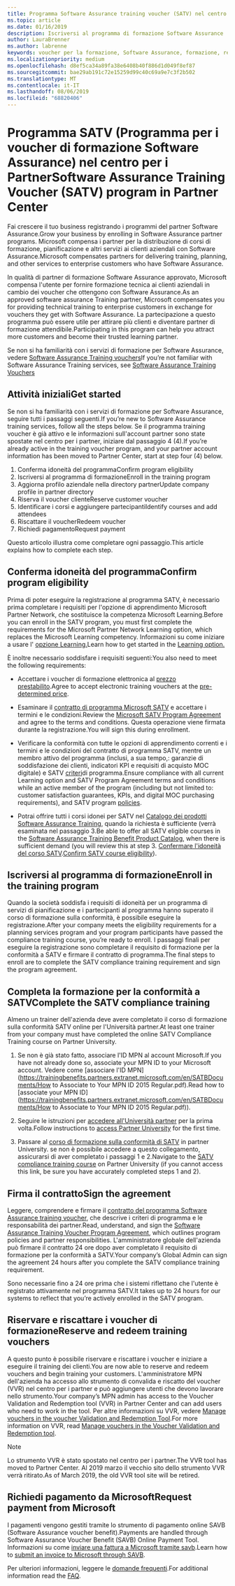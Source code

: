 ```yaml
---
title: Programma Software Assurance training voucher (SATV) nel centro per i partner | Centro per i partner
ms.topic: article
ms.date: 01/16/2019
description: Iscriversi al programma di formazione Software Assurance
author: LauraBrenner
ms.author: labrenne
keywords: voucher per la formazione, Software Assurance, formazione, registrazione in SATV, SATV
ms.localizationpriority: medium
ms.openlocfilehash: d8ef5ca34a89fa38e6408b40f886d1d049f8ef87
ms.sourcegitcommit: bae29ab191c72e15259d99c40c69a9e7c3f2b502
ms.translationtype: MT
ms.contentlocale: it-IT
ms.lasthandoff: 08/06/2019
ms.locfileid: "68820406"
---
```

# <a name="software-assurance-training-voucher-satv-program-in-partner-center"></a><span data-ttu-id="7a0e1-104">Programma SATV (Programma per i voucher di formazione Software Assurance) nel centro per i Partner</span><span class="sxs-lookup"><span data-stu-id="7a0e1-104">Software Assurance Training Voucher (SATV) program in Partner Center</span></span>

<span data-ttu-id="7a0e1-105">Fai crescere il tuo business registrando i programmi del partner Software Assurance.</span><span class="sxs-lookup"><span data-stu-id="7a0e1-105">Grow your business by enrolling in Software Assurance partner programs.</span></span> <span data-ttu-id="7a0e1-106">Microsoft compensa i partner per la distribuzione di corsi di formazione, pianificazione e altri servizi ai clienti aziendali con Software Assurance.</span><span class="sxs-lookup"><span data-stu-id="7a0e1-106">Microsoft compensates partners for delivering training, planning, and other services to enterprise customers who have Software Assurance.</span></span> 

<span data-ttu-id="7a0e1-107">In qualità di partner di formazione Software Assurance approvato, Microsoft compensa l'utente per fornire formazione tecnica ai clienti aziendali in cambio dei voucher che ottengono con Software Assurance.</span><span class="sxs-lookup"><span data-stu-id="7a0e1-107">As an approved software assurance Training partner, Microsoft compensates you for providing technical training to enterprise customers in exchange for vouchers they get with Software Assurance.</span></span> <span data-ttu-id="7a0e1-108">La partecipazione a questo programma può essere utile per attirare più clienti e diventare partner di formazione attendibile.</span><span class="sxs-lookup"><span data-stu-id="7a0e1-108">Participating in this program can help you attract more customers and become their trusted learning partner.</span></span>

<span data-ttu-id="7a0e1-109">Se non si ha familiarità con i servizi di formazione per Software Assurance, vedere [Software Assurance Training vouchers](https://trainingbenefits.partners.extranet.microsoft.com/en/SATV/Pages/default.aspx)</span><span class="sxs-lookup"><span data-stu-id="7a0e1-109">If you’re not familiar with Software Assurance Training services, see [Software Assurance Training Vouchers ](https://trainingbenefits.partners.extranet.microsoft.com/en/SATV/Pages/default.aspx)</span></span>

## <a name="get-started"></a><span data-ttu-id="7a0e1-110">Attività iniziali</span><span class="sxs-lookup"><span data-stu-id="7a0e1-110">Get started</span></span>

<span data-ttu-id="7a0e1-111">Se non si ha familiarità con i servizi di formazione per Software Assurance, seguire tutti i passaggi seguenti.</span><span class="sxs-lookup"><span data-stu-id="7a0e1-111">If you’re new to Software Assurance training services, follow all the steps below.</span></span> <span data-ttu-id="7a0e1-112">Se il programma training voucher è già attivo e le informazioni sull'account partner sono state spostate nel centro per i partner, iniziare dal passaggio 4 (4).</span><span class="sxs-lookup"><span data-stu-id="7a0e1-112">If you’re already active in the training voucher program, and your partner account information has been moved to Partner Center, start at step four (4) below.</span></span> 

1. <span data-ttu-id="7a0e1-113">Conferma idoneità del programma</span><span class="sxs-lookup"><span data-stu-id="7a0e1-113">Confirm program eligibility</span></span>
2. <span data-ttu-id="7a0e1-114">Iscriversi al programma di formazione</span><span class="sxs-lookup"><span data-stu-id="7a0e1-114">Enroll in the training program</span></span>
3. <span data-ttu-id="7a0e1-115">Aggiorna profilo aziendale nella directory partner</span><span class="sxs-lookup"><span data-stu-id="7a0e1-115">Update company profile in partner directory</span></span>
4. <span data-ttu-id="7a0e1-116">Riserva il voucher cliente</span><span class="sxs-lookup"><span data-stu-id="7a0e1-116">Reserve customer voucher</span></span>
5. <span data-ttu-id="7a0e1-117">Identificare i corsi e aggiungere partecipanti</span><span class="sxs-lookup"><span data-stu-id="7a0e1-117">Identify courses and add attendees</span></span>
6. <span data-ttu-id="7a0e1-118">Riscattare il voucher</span><span class="sxs-lookup"><span data-stu-id="7a0e1-118">Redeem voucher</span></span>
7. <span data-ttu-id="7a0e1-119">Richiedi pagamento</span><span class="sxs-lookup"><span data-stu-id="7a0e1-119">Request payment</span></span>

<span data-ttu-id="7a0e1-120">Questo articolo illustra come completare ogni passaggio.</span><span class="sxs-lookup"><span data-stu-id="7a0e1-120">This article explains how to complete each step.</span></span>

## <a name="confirm-program-eligibility"></a><span data-ttu-id="7a0e1-121">Conferma idoneità del programma</span><span class="sxs-lookup"><span data-stu-id="7a0e1-121">Confirm program eligibility</span></span>

<span data-ttu-id="7a0e1-122">Prima di poter eseguire la registrazione al programma SATV, è necessario prima completare i requisiti per l'opzione di apprendimento Microsoft Partner Network, che sostituisce la competenza Microsoft Learning.</span><span class="sxs-lookup"><span data-stu-id="7a0e1-122">Before you can enroll in the SATV program, you must first complete the requirements for the Microsoft Partner Network Learning option, which replaces the Microsoft Learning competency.</span></span> <span data-ttu-id="7a0e1-123">Informazioni su come iniziare a usare l' [opzione Learning.](https://partner.microsoft.com/marketing/details/learning-option-enrollment#/)</span><span class="sxs-lookup"><span data-stu-id="7a0e1-123">Learn how to get started in the [Learning option.](https://partner.microsoft.com/marketing/details/learning-option-enrollment#/)</span></span>

<span data-ttu-id="7a0e1-124">È inoltre necessario soddisfare i requisiti seguenti:</span><span class="sxs-lookup"><span data-stu-id="7a0e1-124">You also need to meet the following requirements:</span></span>

- <span data-ttu-id="7a0e1-125">Accettare i voucher di formazione elettronica al [prezzo prestabilito](https://partner.microsoft.com/membership/satv-voucher-pricing).</span><span class="sxs-lookup"><span data-stu-id="7a0e1-125">Agree to accept electronic training vouchers at the [pre-determined price](https://partner.microsoft.com/membership/satv-voucher-pricing).</span></span>

- <span data-ttu-id="7a0e1-126">Esaminare il [contratto di programma Microsoft SATV](https://aka.ms/satv_legal_agreement) e accettare i termini e le condizioni.</span><span class="sxs-lookup"><span data-stu-id="7a0e1-126">Review the [Microsoft SATV Program Agreement](https://aka.ms/satv_legal_agreement) and agree to the terms and conditions.</span></span> <span data-ttu-id="7a0e1-127">Questa operazione viene firmata durante la registrazione.</span><span class="sxs-lookup"><span data-stu-id="7a0e1-127">You will sign this during enrollment.</span></span> 

- <span data-ttu-id="7a0e1-128">Verificare la conformità con tutte le opzioni di apprendimento correnti e i termini e le condizioni del contratto di programma SATV, mentre un membro attivo del programma (inclusi, a sua tempo,: garanzie di soddisfazione dei clienti, indicatori KPI e requisiti di acquisto MOC digitale) e SATV [criteri](https://trainingbenefits.partners.extranet.microsoft.com/en/SATV/Pages/ProgramPolicies.aspx)di programma.</span><span class="sxs-lookup"><span data-stu-id="7a0e1-128">Ensure compliance with all current Learning option and SATV Program Agreement terms and conditions while an active member of the program (including but not limited to: customer satisfaction guarantees, KPIs, and digital MOC purchasing requirements), and SATV program [policies](https://trainingbenefits.partners.extranet.microsoft.com/en/SATV/Pages/ProgramPolicies.aspx).</span></span>

- <span data-ttu-id="7a0e1-129">Potrai offrire tutti i corsi idonei per SATV nel [Catalogo dei prodotti Software Assurance Training](https://aka.ms/SATV_catalog), quando la richiesta è sufficiente (verrà esaminata nel passaggio 3.</span><span class="sxs-lookup"><span data-stu-id="7a0e1-129">Be able to offer all SATV eligible courses in the [Software Assurance Training Benefit Product Catalog](https://aka.ms/SATV_catalog), when there is sufficient demand (you will review this at step 3.</span></span> <span data-ttu-id="7a0e1-130">[Confermare l'idoneità del corso SATV](https://trainingbenefits.partners.extranet.microsoft.com/en/SATV/Pages/ConfirmEligibility.aspx).</span><span class="sxs-lookup"><span data-stu-id="7a0e1-130">[Confirm SATV course eligibility](https://trainingbenefits.partners.extranet.microsoft.com/en/SATV/Pages/ConfirmEligibility.aspx)).</span></span>

## <a name="enroll-in-the-training-program"></a><span data-ttu-id="7a0e1-131">Iscriversi al programma di formazione</span><span class="sxs-lookup"><span data-stu-id="7a0e1-131">Enroll in the training program</span></span>

<span data-ttu-id="7a0e1-132">Quando la società soddisfa i requisiti di idoneità per un programma di servizi di pianificazione e i partecipanti al programma hanno superato il corso di formazione sulla conformità, è possibile eseguire la registrazione.</span><span class="sxs-lookup"><span data-stu-id="7a0e1-132">After your company meets the eligibility requirements for a planning services program and your program participants have passed the compliance training course, you’re ready to enroll.</span></span> <span data-ttu-id="7a0e1-133">I passaggi finali per eseguire la registrazione sono completare il requisito di formazione per la conformità a SATV e firmare il contratto di programma.</span><span class="sxs-lookup"><span data-stu-id="7a0e1-133">The final steps to enroll are to complete the SATV compliance training requirement and sign the program agreement.</span></span>  

## <a name="complete-the-satv-compliance-training"></a><span data-ttu-id="7a0e1-134">Completa la formazione per la conformità a SATV</span><span class="sxs-lookup"><span data-stu-id="7a0e1-134">Complete the SATV compliance training</span></span>

<span data-ttu-id="7a0e1-135">Almeno un trainer dell'azienda deve avere completato il corso di formazione sulla conformità SATV online per l'Università partner.</span><span class="sxs-lookup"><span data-stu-id="7a0e1-135">At least one trainer from your company must have completed the online SATV Compliance Training course on Partner University.</span></span>
 
1. <span data-ttu-id="7a0e1-136">Se non è già stato fatto, associare l'ID MPN al account Microsoft.</span><span class="sxs-lookup"><span data-stu-id="7a0e1-136">If you have not already done so, associate your MPN ID to your Microsoft account.</span></span> <span data-ttu-id="7a0e1-137">Vedere come [associare l'ID MPN](https://trainingbenefits.partners.extranet.microsoft.com/en/SATBDocuments/How to Associate to Your MPN ID 2015 Regular.pdf).</span><span class="sxs-lookup"><span data-stu-id="7a0e1-137">Read how to [associate your MPN ID](https://trainingbenefits.partners.extranet.microsoft.com/en/SATBDocuments/How to Associate to Your MPN ID 2015 Regular.pdf)).</span></span>

2. <span data-ttu-id="7a0e1-138">Seguire le istruzioni per [accedere all'Università partner](https://trainingbenefits.partners.extranet.microsoft.com/en/SATBDocuments/Partner_University_on-boarding.pdf) per la prima volta.</span><span class="sxs-lookup"><span data-stu-id="7a0e1-138">Follow instructions to [access Partner University](https://trainingbenefits.partners.extranet.microsoft.com/en/SATBDocuments/Partner_University_on-boarding.pdf) for the first time.</span></span>

3. <span data-ttu-id="7a0e1-139">Passare al [corso di formazione sulla conformità di SATV](https://partneruniversity.microsoft.com/?whr=uri:MicrosoftAccount&courseId=14461&scoId=dXsXmk7lB_2704778676) in partner University. se non è possibile accedere a questo collegamento, assicurarsi di aver completato i passaggi 1 e 2.</span><span class="sxs-lookup"><span data-stu-id="7a0e1-139">Navigate to the [SATV compliance training course](https://partneruniversity.microsoft.com/?whr=uri:MicrosoftAccount&courseId=14461&scoId=dXsXmk7lB_2704778676) on Partner University (if you cannot access this link, be sure you have accurately completed steps 1 and 2).</span></span>  

## <a name="sign-the-agreement"></a><span data-ttu-id="7a0e1-140">Firma il contratto</span><span class="sxs-lookup"><span data-stu-id="7a0e1-140">Sign the agreement</span></span>

<span data-ttu-id="7a0e1-141">Leggere, comprendere e firmare il [contratto del programma Software Assurance training voucher](https://partners.microsoft.com/partnerprogram/Satv.aspx), che descrive i criteri di programma e le responsabilità dei partner.</span><span class="sxs-lookup"><span data-stu-id="7a0e1-141">Read, understand, and sign the [Software Assurance Training Voucher Program Agreement](https://partners.microsoft.com/partnerprogram/Satv.aspx), which outlines program policies and partner responsibilities.</span></span> <span data-ttu-id="7a0e1-142">L'amministratore globale dell'azienda può firmare il contratto 24 ore dopo aver completato il requisito di formazione per la conformità a SATV.</span><span class="sxs-lookup"><span data-stu-id="7a0e1-142">Your company’s Global Admin can sign the agreement 24 hours after you complete the SATV compliance training requirement.</span></span>

<span data-ttu-id="7a0e1-143">Sono necessarie fino a 24 ore prima che i sistemi riflettano che l'utente è registrato attivamente nel programma SATV.</span><span class="sxs-lookup"><span data-stu-id="7a0e1-143">It takes up to 24 hours for our systems to reflect that you’re actively enrolled in the SATV program.</span></span> 

## <a name="reserve-and-redeem-training-vouchers"></a><span data-ttu-id="7a0e1-144">Riservare e riscattare i voucher di formazione</span><span class="sxs-lookup"><span data-stu-id="7a0e1-144">Reserve and redeem training vouchers</span></span>

<span data-ttu-id="7a0e1-145">A questo punto è possibile riservare e riscattare i voucher e iniziare a eseguire il training dei clienti.</span><span class="sxs-lookup"><span data-stu-id="7a0e1-145">You are now able to reserve and redeem vouchers and begin training your customers.</span></span> <span data-ttu-id="7a0e1-146">L'amministratore MPN dell'azienda ha accesso allo strumento di convalida e riscatto del voucher (VVR) nel centro per i partner e può aggiungere utenti che devono lavorare nello strumento.</span><span class="sxs-lookup"><span data-stu-id="7a0e1-146">Your company’s MPN admin has access to the Voucher Validation and Redemption tool (VVR) in Partner Center and can add users who need to work in the tool.</span></span> <span data-ttu-id="7a0e1-147">Per altre informazioni su VVR, vedere [Manage vouchers in the voucher Validation and Redemption Tool](voucher-validation-tool.md).</span><span class="sxs-lookup"><span data-stu-id="7a0e1-147">For more information on VVR, read [Manage vouchers in the Voucher Validation and Redemption tool](voucher-validation-tool.md).</span></span>

>[!Note]
><span data-ttu-id="7a0e1-148">Lo strumento VVR è stato spostato nel centro per i partner.</span><span class="sxs-lookup"><span data-stu-id="7a0e1-148">The VVR tool has moved to Partner Center.</span></span> <span data-ttu-id="7a0e1-149">Al 2019 marzo il vecchio sito dello strumento VVR verrà ritirato.</span><span class="sxs-lookup"><span data-stu-id="7a0e1-149">As of March 2019, the old VVR tool site will be retired.</span></span>

## <a name="request-payment-from-microsoft"></a><span data-ttu-id="7a0e1-150">Richiedi pagamento da Microsoft</span><span class="sxs-lookup"><span data-stu-id="7a0e1-150">Request payment from Microsoft</span></span>

<span data-ttu-id="7a0e1-151">I pagamenti vengono gestiti tramite lo strumento di pagamento online SAVB (Software Assurance voucher benefit).</span><span class="sxs-lookup"><span data-stu-id="7a0e1-151">Payments are handled through Software Assurance Voucher Benefit (SAVB) Online Payment Tool.</span></span>  <span data-ttu-id="7a0e1-152">Informazioni su come [inviare una fattura a Microsoft tramite savb](https://trainingbenefits.partners.extranet.microsoft.com/en/SATV/Pages/GetPaid.aspx).</span><span class="sxs-lookup"><span data-stu-id="7a0e1-152">Learn how to [submit an invoice to Microsoft through SAVB](https://trainingbenefits.partners.extranet.microsoft.com/en/SATV/Pages/GetPaid.aspx).</span></span>

<span data-ttu-id="7a0e1-153">Per ulteriori informazioni, leggere le [domande frequenti](vvr-faq.md).</span><span class="sxs-lookup"><span data-stu-id="7a0e1-153">For additional information read the [FAQ](vvr-faq.md).</span></span>
